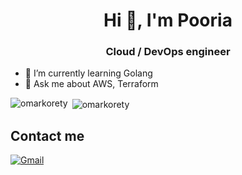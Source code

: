 <h1 align="center">Hi 👋, I'm Pooria </h1>
<h3 align="center">Cloud / DevOps engineer</h3>

- 🌱 I’m currently learning Golang
- 💬 Ask me about AWS, Terraform

<p><img align="left" src="https://github-readme-stats.vercel.app/api/top-langs?username=pooriaghaedi&show_icons=true&locale=en&layout=compact" alt="omarkorety" /></p>

<p>&nbsp;<img align="center" src="https://github-readme-stats.vercel.app/api?username=pooriaghaedi&show_icons=true&locale=en" alt="omarkorety" /></p>

## Contact me
[![Gmail](https://img.shields.io/badge/Gmail-D14836?style=for-the-badge&logo=gmail&logoColor=white)](mailto:pooria.ghaedi@gmail.com)
